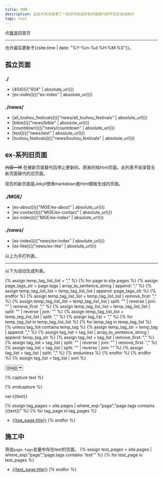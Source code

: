 ```yaml
---
title: 特殊
description: 此处不完全收录了一些对不完全所有页面进行的不完全自动统计
tags: test
---
```

点<a href="..">我</a>返回首页

***

也许最后更新于{{site.time | date: "%Y-%m-%d %H:%M:%S"}}。
## 孤立页面
### ./
- [404]({{"404" | absolute_url}})
- [ex-index]({{"ex-index" | absolute_url}})

### ./news/
- [all_touhou_festivals]({{"news/all_touhou_festivals" | absolute_url}})
- [bible]({{"news/bible" | absolute_url}})
- [countdown]({{"news/countdown" | absolute_url}})
- [test]({{"news/test" | absolute_url}})
- [touhou_festivals]({{"news/touhou_festivals" | absolute_url}})

## ex-系列旧页面
~~内容一样~~ 在被新页面替代后停止更新的，原来的纯html页面。此列表不收录暂无新页面替代的旧页面。

现在的新页面是Jekyll使用markdown套html模板生成的页面。
### ./MGE/
- [ex-about]({{"MGE/ex-about" | absolute_url}})
- [ex-contact]({{"MGE/ex-contact" | absolute_url}})
- [ex-index]({{"MGE/ex-index" | absolute_url}})

### ./news/
- [ex-index]({{"news/ex-index" | absolute_url}})
- [ex-like]({{"news/ex-like" | absolute_url}})

以上为手打列表。

***

以下为自动生成列表。

{% assign temp_tag_list_list = "," %}
{% for page in site.pages %}
	{% assign page_tags_str = page.tags | array_to_sentence_string | append: "," %}
	{% assign temp_tag_list_list = temp_tag_list_list | append: page_tags_str %}
{% endfor %}
{% assign temp_tag_list_list = temp_tag_list_list | remove_first: "," %}
{% assign temp_tag_list_list = temp_tag_list_list | split: "" | reverse | join: ""  | remove_first: "," %}
{% assign temp_tag_list_list = temp_tag_list_list | split: "" | reverse | join: "" %}
{% assign temp_tag_list_list = temp_teg_list_list | split: "," %}
{% assign tag_list = "," %}
{% for temp_tag_list in temp_tag_list_list %}
	{% for temp_tag in temp_tag_list %}
		{% unless tag_list contains temp_tag %}
			{% assign temp_tag_str = temp_tag | append: ","  %}
			{% assign tag_list = tag_list | array_to_sentence_string | append: temp_tag_str %}
			{% assign tag_list = tag_list | remove_first: "," %}
			{% assign tag_list = tag_list | split: "" | reverse | join: ""  | remove_first: "," %}
			{% assign tag_list = tag_list | split: "" | reverse | join: "" %}
			{% assign tag_list = tag_list | split: "," %}
		{% endunless %}
	{% endfor %}
{% endfor %}
{% assign tag_list = tag_list | sort %}

<form action="">
	<select id="tags_select">
		{% for tag in tag_list %}
		<option value="{{tag}}">{{tag}}</option>
		{% endfor %}
	</select>
</form>

{% capture text %}
<p id="text" style="display:none;"></p>
{% endcapture %}

<script>
	var selector = document.getElementById("tags_select");
	var value = selector.options[selector.selectedIndex].value;
	document.getElementById("text").innerHTML = value;
</script>

var:{{text}}

{% assign tag_pages = site.pages | where_exp:"page","page.tags contains {{text}}" %}
{% for tag_page in tag_pages %}
- [{{tag_page.title}}]({{tag_page.url}})
{% endfor %}

## 施工中
筛选`page.tags`变量中存在test的页面。
{% assign test_pages = site.pages | where_exp:"page","page.tags contains 'test'" %}
{% for test_page in test_pages %}
- [{{test_page.title}}]({{test_page.url}})
{% endfor %}
